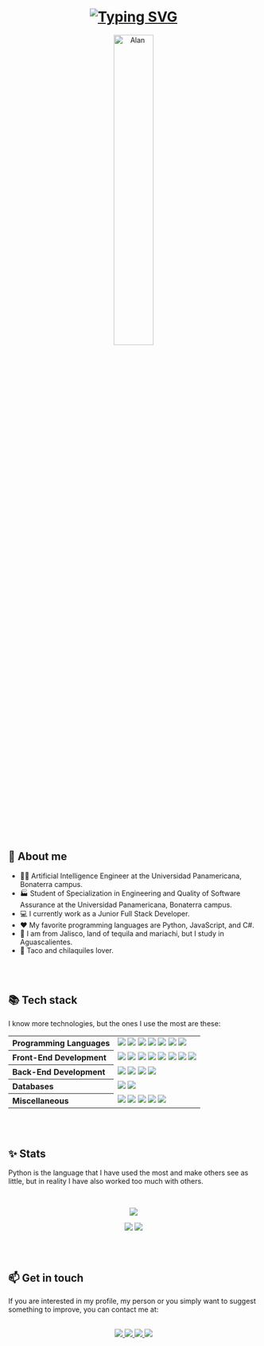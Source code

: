 <div align="center">    
    <h1>
        <a href="https://git.io/typing-svg"><img src="https://readme-typing-svg.demolab.com?font=Fira+Code&size=50&duration=2000&pause=1000&color=F7E6D6&background=FF000000&center=true&multiline=true&width=1500&height=120&lines=Hello!+I'm+Alan+Salazar;A.I.+Engineer+%7C+Full+Stack+Developer" alt="Typing SVG" /></a>
    </h1>
    <img width="40%" style="border-radius: 20px" src="https://res.cloudinary.com/practicaldev/image/fetch/s--bps7AfHw--/c_limit%2Cf_auto%2Cfl_progressive%2Cq_66%2Cw_880/https://dev-to-uploads.s3.amazonaws.com/uploads/articles/q14omw151lskl5h5qkyt.gif" alt="Alan" />
</div>
<br><br><br>

**<h2>🤠 About me</h2>**

* 👨‍🎓 Artificial Intelligence Engineer at the Universidad Panamericana, Bonaterra campus.
* 🏭 Student of Specialization in Engineering and Quality of Software Assurance at the Universidad Panamericana, Bonaterra campus.
* 💻 I currently work as a Junior Full Stack Developer.
* ❤️ My favorite programming languages are Python, JavaScript, and C#.
* 📍 I am from Jalisco, land of tequila and mariachi, but I study in Aguascalientes.
* 🌮 Taco and chilaquiles lover.

<br>
<br>

**<h2>📚 Tech stack</h2>**

I know more technologies, but the ones I use the most are these:
<table>
    <tr>
        <th align="left">Programming Languages</th>
        <td>
            <a href=""><img src="https://img.shields.io/badge/javascript-323330.svg?style=for-the-badge&logo=javascript&logoColor=F7DF1E"></a>
            <a href=""><img src="https://img.shields.io/badge/typescript-white.svg?style=for-the-badge&logo=typescript&logoColor=blue"></a>
            <a href=""><img src="https://img.shields.io/badge/python-blue.svg?style=for-the-badge&logo=python&logoColor=white"></a>
            <a href=""><img src="https://img.shields.io/badge/C%23-239120.svg?style=for-the-badge&logo=c-sharp&logoColor=white"></a>
            <a href=""><img src="https://img.shields.io/badge/c-004682.svg?style=for-the-badge&logo=c&logoColor=white"></a>
            <a href=""><img src="https://img.shields.io/badge/c++-004682.svg?style=for-the-badge&logo=cplusplus&logoColor=white"></a>
            <a href=""><img src="https://img.shields.io/badge/java-orange.svg?style=for-the-badge"></a>
        </td>
    </tr>
    <tr>
        <th align="left">Front-End Development</th>
        <td>
            <a href=""><img src="https://img.shields.io/badge/react.js-20232A.svg?style=for-the-badge&logo=react&logoColor=61DAFB"></a>
            <a href=""><img src="https://img.shields.io/badge/next.js-black.svg?style=for-the-badge&logo=nextdotjs&logoColor=white"></a>
            <a href=""><img src="https://img.shields.io/badge/angular-white.svg?style=for-the-badge&logo=angular&logoColor=red"></a>
            <a href=""><img src="https://img.shields.io/badge/html5-E34F26.svg?style=for-the-badge&logo=html5&logoColor=white"></a>
            <a href=""><img src="https://img.shields.io/badge/css3-1572B6.svg?style=for-the-badge&logo=css3&logoColor=white"></a>
            <a href=""><img src="https://img.shields.io/badge/bootstrap-white.svg?style=for-the-badge&logo=bootstrap&logoColor=502a70"></a>
            <a href=""><img src="https://img.shields.io/badge/material_ui-3789e8.svg?style=for-the-badge&logo=mui&logoColor=white"></a>
            <a href=""><img src="https://img.shields.io/badge/tailwind-162333.svg?style=for-the-badge"></a>
        </td>
    </tr>
    <tr>
        <th align="left">Back-End Development</th>
        <td>
            <a href=""><img src="https://img.shields.io/badge/.net-512BD4.svg?style=for-the-badge&logo=dotnet&logoColor=white"></a>
            <a href=""><img src="https://img.shields.io/badge/node.js-339933.svg?style=for-the-badge&logo=nodedotjs&logoColor=white"></a>
            <a href=""><img src="https://img.shields.io/badge/express-white.svg?style=for-the-badge&logo=express&logoColor=black"></a>
            <a href=""><img src="https://img.shields.io/badge/graphql-1b1a2d.svg?style=for-the-badge&logo=graphql&logoColor=d522f4"></a>
        </td>
    </tr>
    <tr>
        <th align="left">Databases</th>
        <td>
            <a href=""><img src="https://img.shields.io/badge/mongodb-5fa54f.svg?style=for-the-badge&logo=mongodb&logoColor=white"></a>
            <a href=""><img src="https://img.shields.io/badge/mssql-white.svg?style=for-the-badge&logo=microsoftsqlserver&logoColor=red"></a>
        </td>
    </tr>
    <tr>
        <th align="left">Miscellaneous</th>
        <td>
            <a href=""><img src="https://img.shields.io/badge/git-E44C30.svg?style=for-the-badge&logo=git&logoColor=white"></a>
            <a href=""><img src="https://img.shields.io/badge/github-100000.svg?style=for-the-badge&logo=github&logoColor=white"></a>
            <a href=""><img src="https://img.shields.io/badge/machine_learning-white.svg?style=for-the-badge"></a>
            <a href=""><img src="https://img.shields.io/badge/deep_learning-870454.svg?style=for-the-badge"></a>
            <a href=""><img src="https://img.shields.io/badge/pytorch-white.svg?style=for-the-badge&logo=pytorch&logoColor=e03f2a"></a>
        </td>
    </tr>
</table>

<br>
<br>

**<h2>✨ Stats</h2>**

Python is the language that I have used the most and make others see as little, but in reality I have also worked too much with others.

<br>

<div align="center">

![](http://github-profile-summary-cards.vercel.app/api/cards/profile-details?username=ASASauqui&theme=moltack)

</div>

<div align="center">

![](http://github-profile-summary-cards.vercel.app/api/cards/repos-per-language?username=ASASauqui&theme=moltack)
![](http://github-profile-summary-cards.vercel.app/api/cards/most-commit-language?username=ASASauqui&theme=moltack)

</div>

<br>
<br>


**<h2>📫 Get in touch</h2>**

If you are interested in my profile, my person or you simply want to suggest something to improve, you can contact me at:

<br>

<div align="center">
    <a href="https://www.linkedin.com/in/alan-samuel-aguirre-salazar">
        <img src="https://img.shields.io/badge/linkedin-0e76a8.svg?style=for-the-badge&logo=linkedin&logoColor=white">
    </a>
    <a href="mailto:ASASauqui@protonmail.com">
        <img src="https://img.shields.io/badge/protonmail-31074f.svg?style=for-the-badge&logo=protonmail&logoColor=white">
    </a>
    <a href="https://twitter.com/ASASauqui">
        <img src="https://img.shields.io/badge/twitter-1DA1F2.svg?style=for-the-badge&logo=twitter&logoColor=white">
    </a>
    <a href="https://github.com/ASASauqui/ASASauqui/blob/main/resume/Resume%20-%20Alan%20Samuel%20Aguirre%20Salazar%20(2023).pdf">
        <img src="https://img.shields.io/badge/📃 resume-black.svg?style=for-the-badge">
    </a>
</div>
